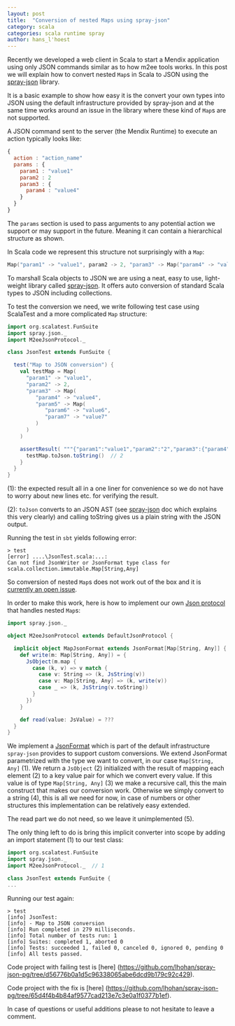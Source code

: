 ```yaml
---
layout: post
title:  "Conversion of nested Maps using spray-json"
category: scala
categories: scala runtime spray
author: hans_l'hoest
---
```


Recently we developed a web client in Scala to start a Mendix application using only JSON commands similar as to how m2ee tools works.
In this post we will explain how to convert nested `Map`s in Scala to JSON using the [spray-json](https://github.com/spray/spray-json) library.

It is a basic example to show how easy it is the convert your own types into JSON using the default infrastructure provided by spray-json and
at the same time works around an issue in the library where these kind of `Map`s are not supported.

A JSON command sent to the server (the Mendix Runtime) to execute an action typically looks like:

```javascript
{
  action : "action_name"
  params : {
    param1 : "value1"
    param2 : 2
    param3 : {
      param4 : "value4"
    }
  }
}
```

The `params` section is used to pass arguments to any potential action we support or may support in the future.
Meaning it can contain a hierarchical structure as shown.

In Scala code we represent this structure not surprisingly with a `Map`:

```scala
Map("param1" -> "value1", param2 -> 2, "param3" -> Map("param4" -> "value4"))
```

To marshall Scala objects to JSON we are using a neat, easy to use, light-weight library called [spray-json](https://github.com/spray/spray-json).
It offers auto conversion of standard Scala types to JSON including collections.

To test the conversion we need, we write following test case using ScalaTest and a more complicated `Map` structure:

```scala
import org.scalatest.FunSuite
import spray.json._
import M2eeJsonProtocol._

class JsonTest extends FunSuite {

  test("Map to JSON conversion") {
    val testMap = Map(
      "param1" -> "value1",
      "param2" -> 2,
      "param3" -> Map(
         "param4" -> "value4",
         "param5" -> Map(
            "param6" -> "value6",
            "param7" -> "value7"
         )
      )
    )

    assertResult( """{"param1":"value1","param2":"2","param3":{"param4":"value4","param5":{"param6":"value6","param7":"value7"}}}""") {  // 1
      testMap.toJson.toString()  // 2
    }
  }
}

```

(1): the expected result all in a one liner for convenience so we do not have to worry about new lines etc. for verifying the result.

(2): `toJson` converts to an JSON AST (see [spray-json](https://github.com/spray/spray-json) doc which explains this very clearly) and calling toString gives us a plain string with the JSON output.

Running the test in `sbt` yields following error:

```
> test
[error] ....\JsonTest.scala:...:
Can not find JsonWriter or JsonFormat type class for scala.collection.immutable.Map[String,Any]
```

So conversion of nested `Map`s does not work out of the box and it is [currently an open issue](https://github.com/spray/spray-json/issues/33).

In order to make this work, here is how to implement our own [Json protocol](https://github.com/spray/spray-json#jsonprotocol) that handles nested `Map`s:

```scala
import spray.json._

object M2eeJsonProtocol extends DefaultJsonProtocol {

  implicit object MapJsonFormat extends JsonFormat[Map[String, Any]] { // 1
    def write(m: Map[String, Any]) = {
      JsObject(m.map {                                                 // 2
        case (k, v) => v match {
          case v: String => (k, JsString(v))
          case v: Map[String, Any] => (k, write(v))                    // 3
          case _ => (k, JsString(v.toString))                          // 4
        }
      })
    }

    def read(value: JsValue) = ???                                     // 5
  }
}
```

We implement a [JsonFormat](https://github.com/spray/spray-json#jsonprotocol) which is part of the default infrastructure `spray-json` provides to support custom conversions. 
We extend JsonFormat parametrized with the type we want to convert, in our case `Map[String, Any]` (1). 
We return a `JsObject` (2) initialized with the result of mapping each element (2) to a key value pair for which we convert every value. 
If this value is of type `Map[String, Any]` (3) we make a recursive call, this the main construct that makes our conversion work. 
Otherwise we simply convert to a string (4), this is all we need for now, in case of numbers or other structures this implementation can be relatively easy extended.

The read part we do not need, so we leave it unimplemented (5).     

The only thing left to do is bring this implicit converter into scope by adding an import statement (1) to our test class:

```scala
import org.scalatest.FunSuite
import spray.json._
import M2eeJsonProtocol._  // 1

class JsonTest extends FunSuite {
...
```


Running our test again:

```
> test
[info] JsonTest:
[info] - Map to JSON conversion
[info] Run completed in 279 milliseconds.
[info] Total number of tests run: 1
[info] Suites: completed 1, aborted 0
[info] Tests: succeeded 1, failed 0, canceled 0, ignored 0, pending 0
[info] All tests passed.
```

Code project with failing test is [here] (https://github.com/lhohan/spray-json-pg/tree/d56776b0a1d5c96338065abe6dcd9b179c92c429).

Code project with the fix is [here] (https://github.com/lhohan/spray-json-pg/tree/65d4f4b4b84af9577cad213e7c3e0a1f0377b1ef).

In case of questions or useful additions please to not hesitate to leave a comment.
